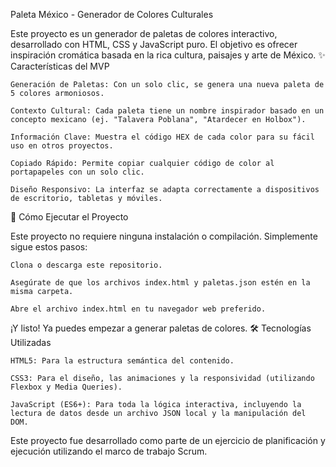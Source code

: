 Paleta México - Generador de Colores Culturales

Este proyecto es un generador de paletas de colores interactivo, desarrollado con HTML, CSS y JavaScript puro. El objetivo es ofrecer inspiración cromática basada en la rica cultura, paisajes y arte de México.
✨ Características del MVP

    Generación de Paletas: Con un solo clic, se genera una nueva paleta de 5 colores armoniosos.

    Contexto Cultural: Cada paleta tiene un nombre inspirador basado en un concepto mexicano (ej. "Talavera Poblana", "Atardecer en Holbox").

    Información Clave: Muestra el código HEX de cada color para su fácil uso en otros proyectos.

    Copiado Rápido: Permite copiar cualquier código de color al portapapeles con un solo clic.

    Diseño Responsivo: La interfaz se adapta correctamente a dispositivos de escritorio, tabletas y móviles.

🚀 Cómo Ejecutar el Proyecto

Este proyecto no requiere ninguna instalación o compilación. Simplemente sigue estos pasos:

    Clona o descarga este repositorio.

    Asegúrate de que los archivos index.html y paletas.json estén en la misma carpeta.

    Abre el archivo index.html en tu navegador web preferido.

¡Y listo! Ya puedes empezar a generar paletas de colores.
🛠️ Tecnologías Utilizadas

    HTML5: Para la estructura semántica del contenido.

    CSS3: Para el diseño, las animaciones y la responsividad (utilizando Flexbox y Media Queries).

    JavaScript (ES6+): Para toda la lógica interactiva, incluyendo la lectura de datos desde un archivo JSON local y la manipulación del DOM.

Este proyecto fue desarrollado como parte de un ejercicio de planificación y ejecución utilizando el marco de trabajo Scrum.